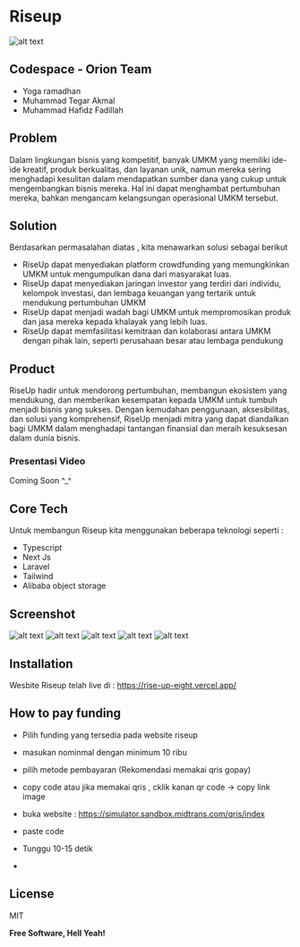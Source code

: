 # Riseup

![alt text](https://github.com/tegar97/RiseUp/blob/165ab000cba3a573b4d631a42000865ce3a530de/public/riseup.png?raw=true)

## Codespace - Orion Team

- Yoga ramadhan
- Muhammad Tegar Akmal
- Muhammad Hafidz Fadillah

## Problem

Dalam lingkungan bisnis yang kompetitif, banyak UMKM yang memiliki ide-ide kreatif, produk berkualitas, dan layanan unik, namun mereka sering menghadapi kesulitan dalam mendapatkan sumber dana yang cukup untuk mengembangkan bisnis mereka. Hal ini dapat menghambat pertumbuhan mereka, bahkan mengancam kelangsungan operasional UMKM tersebut.

## Solution

Berdasarkan permasalahan diatas , kita menawarkan solusi sebagai berikut

- RiseUp dapat menyediakan platform crowdfunding yang memungkinkan UMKM untuk mengumpulkan dana dari masyarakat luas.
- RiseUp dapat menyediakan jaringan investor yang terdiri dari individu, kelompok investasi, dan lembaga keuangan yang tertarik untuk mendukung pertumbuhan UMKM
- RiseUp dapat menjadi wadah bagi UMKM untuk mempromosikan produk dan jasa mereka kepada khalayak yang lebih luas.
- RiseUp dapat memfasilitasi kemitraan dan kolaborasi antara UMKM dengan pihak lain, seperti perusahaan besar atau lembaga pendukung

## Product

RiseUp hadir untuk mendorong pertumbuhan, membangun ekosistem yang mendukung, dan memberikan kesempatan kepada UMKM untuk tumbuh menjadi bisnis yang sukses. Dengan kemudahan penggunaan, aksesibilitas, dan solusi yang komprehensif, RiseUp menjadi mitra yang dapat diandalkan bagi UMKM dalam menghadapi tantangan finansial dan meraih kesuksesan dalam dunia bisnis.

### Presentasi Video

Coming Soon ^_^

## Core Tech

Untuk membangun Riseup kita menggunakan  beberapa teknologi  seperti :

- Typescript
- Next Js
- Laravel
- Tailwind
- Alibaba object storage

## Screenshot

![alt text](https://github.com/tegar97/RiseUp/blob/38406fb8c72e786a294d00511af9e716a3577ec0/public/ss1.png?raw=true)
![alt text](https://github.com/tegar97/RiseUp/blob/38406fb8c72e786a294d00511af9e716a3577ec0/public/ss2.png?raw=true)
![alt text](https://github.com/tegar97/RiseUp/blob/38406fb8c72e786a294d00511af9e716a3577ec0/public/ss4.png?raw=true)
![alt text](https://github.com/tegar97/RiseUp/blob/38406fb8c72e786a294d00511af9e716a3577ec0/public/ss3.png?raw=true)
![alt text](https://github.com/tegar97/RiseUp/blob/38406fb8c72e786a294d00511af9e716a3577ec0/public/ss5.png?raw=true)

## Installation

Wesbite Riseup telah live di : <https://rise-up-eight.vercel.app/>

## How to pay funding

- Pilih funding yang tersedia pada website riseup
- masukan nominmal dengan minimum 10 ribu
- pilih metode pembayaran (Rekomendasi memakai qris gopay)
- copy code atau jika memakai qris , cklik kanan qr code -> copy link  image
- buka website : <https://simulator.sandbox.midtrans.com/qris/index>
- paste code
- Tunggu 10-15 detik

-

## License

MIT

**Free Software, Hell Yeah!**
